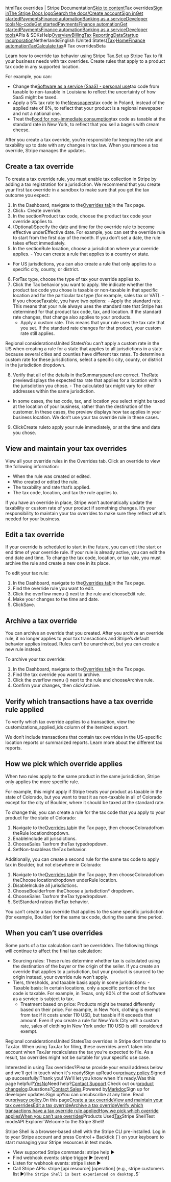 htmlTax overrides | Stripe Documentation[Skip to content](#main-content)Tax overrides[Sign in](https://dashboard.stripe.com/login?redirect=https%3A%2F%2Fdocs.stripe.com%2Ftax%2Ftax-overrides)[The Stripe Docs logo](/)[Search the docs/](#)[Create account](https://dashboard.stripe.com/register)[Sign in](https://dashboard.stripe.com/login?redirect=https%3A%2F%2Fdocs.stripe.com%2Ftax%2Ftax-overrides)[Get started](/get-started)[Payments](/payments)[Finance automation](/finance-automation)[Banking as a service](/financial-services)[Developer tools](/development)[No-code](/no-code)[Get started](/get-started)[Payments](/payments)[Finance automation](/finance-automation)[](#)[Get started](/get-started)[Payments](/payments)[Finance automation](/finance-automation)[Banking as a service](/financial-services)[Developer tools](/development)[](#)APIs & SDKsHelp[Overview](/docs/finance-automation)[Billing](#)[Tax](#)
[Reporting](#)[Data](#)[Startup incorporation](#)NetherlandsEnglish (United States)[](#)[](#)[Tax](/tax)·[Home](/docs)[Finance automation](/docs/finance-automation)[Tax](/docs/tax)[Calculate tax](/docs/tax/calculating)# Tax overridesBeta

Learn how to override tax behavior using Stripe Tax.Set up Stripe Tax to fit your business needs with tax overrides. Create rules that apply to a product tax code in any supported location.

For example, you can:

- Change the[Software as a service (SaaS) - personal use](/tax/tax-codes?tax_code=txcd_10103000)tax code from taxable to non-taxable in Louisiana to reflect the uncertainty of how SaaS might be taxed.
- Apply a 5% tax rate to the[Newspapers](/tax/tax-codes?tax_code=txcd_35020100%09)tax code in Poland, instead of the applied rate of 8%, to reflect that your product is a regional newspaper and not a national one.
- Treat the[Food for non-immediate consumption](/tax/tax-codes?tax_code=txcd_40040000)tax code as taxable at the standard rate in New York, to reflect that you sell a bagels with cream cheese.

After you create a tax override, you’re responsible for keeping the rate and taxability up to date with any changes in tax law. When you remove a tax override, Stripe manages the updates.

## Create a tax override

To create a tax override rule, you must enable tax collection in Stripe by adding a tax registration for a jurisdiction. We recommend that you create your first tax override in a sandbox to make sure that you get the tax outcome you expect:

1. In the Dashboard, navigate to the[Overrides tab](https://dashboard.stripe.com/tax/overrides)in the Tax page.
2. Click+ Create override.
3. In the sectionProduct tax code, choose the product tax code your override applies to.
4. (Optional)Specify the date and time for the override rule to become effective underEffective date. For example, you can set the override rule to start from the first day of the month. If you don’t set a date, the rule takes effect immediately.
5. In the sectionRule location, choose a jurisdiction where your override applies.  - You can create a rule that applies to a country or state.
  - For US jurisdictions, you can also create a rule that only applies to a specific city, county, or district.


6. ForTax type, choose the type of tax your override applies to.
7. Click the Tax behavior you want to apply. We indicate whether the product tax code you chose is taxable or non-taxable in that specific location and for the particular tax type (for example, sales tax or VAT).  - If you chooseTaxable, you have two options:    - Apply the standard rate. This means that your rule always uses the standard rate that Stripe has determined for that product tax code, tax, and location. If the standard rate changes, that change also applies to your products.
    - Apply a custom rate. This means that your rule uses the tax rate that you set. If the standard rate changes for that product, your custom rate still applies.

Regional considerationsUnited StatesYou can’t apply a custom rate in the US when creating a rule for a state that applies to all jurisdictions in a state because several cities and counties have different tax rates. To determine a custom rate for these jurisdictions, select a specific city, county, or district in the jurisdiction dropdown.




8. Verify that all of the details in theSummarypanel are correct. TheRate previewdisplays the expected tax rate that applies for a location within the jurisdiction you chose.  - The calculated tax might vary for other addresses within the same jurisdiction.
  - In some cases, the tax code, tax, and location you select might be taxed at the location of your business, rather than the destination of the customer. In these cases, the preview displays how tax applies in your business location. We don’t use your tax override rule in these cases.


9. ClickCreate ruleto apply your rule immediately, or at the time and date you chose.

## View and maintain your tax overrides

View all your override rules in the Overrides tab. Click an override to view the following information:

- When the rule was created or edited.
- Who created or edited the rule.
- The taxability and rate that’s applied.
- The tax code, location, and tax the rule applies to.

If you have an override in place, Stripe won’t automatically update the taxability or custom rate of your product if something changes. It’s your responsibility to maintain your tax overrides to make sure they reflect what’s needed for your business.

## Edit a tax override

If your override is scheduled to start in the future, you can edit the start or end time of your override rule. If your rule is already active, you can edit the end date and time. To change the tax code, location, or tax rate, you must archive the rule and create a new one in its place.

To edit your tax rule:

1. In the Dashboard, navigate to the[Overrides tab](https://dashboard.stripe.com/tax/overrides)in the Tax page.
2. Find the override rule you want to edit.
3. Click the overflow menu () next to the rule and chooseEdit rule.
4. Make your changes to the time and date.
5. ClickSave.

## Archive a tax override

You can archive an override that you created. After you archive an override rule, it no longer applies to your tax transactions and Stripe’s default behavior applies instead. Rules can’t be unarchived, but you can create a new rule instead.

To archive your tax override:

1. In the Dashboard, navigate to the[Overrides tab](https://dashboard.stripe.com/tax/overrides)in the Tax page.
2. Find the tax override you want to archive.
3. Click the overflow menu () next to the rule and chooseArchive rule.
4. Confirm your changes, then clickArchive.

## Verify which transactions have a tax override rule applied

To verify which tax override applies to a transaction, view the customizations_applied_ids column of the itemized export.

We don’t include transactions that contain tax overrides in the US-specific location reports or summarized reports. Learn more about the different tax reports.

## How we pick which override applies

When two rules apply to the same product in the same jurisdiction, Stripe only applies the more specific rule.

For example, this might apply if Stripe treats your product as taxable in the state of Colorado, but you want to treat it as non-taxable in all of Colorado except for the city of Boulder, where it should be taxed at the standard rate.

To change this, you can create a rule for the tax code that you apply to your product for the state of Colorado:

1. Navigate to the[Overrides tab](https://dashboard.stripe.com/tax/overrides)in the Tax page, then chooseColoradofrom theRule locationdropdown.
2. EnableInclude all jurisdictions.
3. ChooseSales Taxfrom theTax typedropdown.
4. SetNon-taxableas theTax behavior.

Additionally, you can create a second rule for the same tax code to apply tax in Boulder, but not elsewhere in Colorado:

1. Navigate to the[Overrides tab](https://dashboard.stripe.com/tax/overrides)in the Tax page, then chooseColoradofrom theChoose locationdropdown underRule location.
2. DisableInclude all jurisdictions.
3. ChooseBoulderfrom theChoose a jurisdiction* dropdown.
4. ChooseSales Taxfrom theTax typedropdown.
5. SetStandard rateas theTax behavior.

You can’t create a tax override that applies to the same specific jurisdiction (for example, Boulder) for the same tax code, during the same time period.

## When you can’t use overrides

Some parts of a tax calculation can’t be overridden. The following things will continue to affect the final tax calculation:

- Sourcing rules: These rules determine whether tax is calculated using the destination of the buyer or the origin of the seller. If you create an override that applies to a jurisdiction, but your product is sourced to the origin instead, your override rule won’t apply.
- Tiers, thresholds, and taxable basis apply in some jurisdictions:  - Taxable basis: In certain locations, only a specific portion of the tax code is taxable. For example, in Texas, only 80% of the cost of Software as a service is subject to tax.
  - Treatment based on price: Products might be treated differently based on their price. For example, in New York, clothing is exempt from tax if it costs under 110 USD, but taxable if it exceeds that amount. Even if you create a rule for New York City with a custom rate, sales of clothing in New York under 110 USD is still considered exempt.



Regional considerationsUnited StatesTax overrides in Stripe don’t transfer to TaxJar. When using TaxJar for filing, these overrides aren’t taken into account when TaxJar recalculates the tax you’re expected to file. As a result, tax overrides might not be suitable for your specific use case.

Interested in using Tax overrides?Please provide your email address below and we'll get in touch when it's ready!Sign upRead our[privacy policy](https://stripe.com/privacy).Signed up successfully!Thank you! We'll let you know when it's ready.Was this page helpful?[Yes](#)[No](#)Need help?[Contact Support](https://support.stripe.com/).Check out our[product changelog](https://stripe.com/blog/changelog).Questions?[Contact Sales](https://stripe.com/contact/sales).Powered by[Markdoc](https://markdoc.dev)Sign up for developer updates:Sign upYou can unsubscribe at any time. Read our[privacy policy](https://stripe.com/privacy).On this page[Create a tax override](#create-a-tax-override)[View and maintain your tax overrides](#view-and-maintain-your-tax-overrides)[Edit a tax override](#edit-a-tax-override)[Archive a tax override](#archive-a-tax-override)[Verify which transactions have a tax override rule applied](#verify-which-transactions-have-a-tax-override-rule-applied)[How we pick which override applies](#how-we-pick-which-override-applies)[When you can’t use overrides](#when-you-can’t-use-overrides)Products Used[Tax](/tax)Stripe ShellTest modeAPI Explorer[](https://stripe.com/docs/stripe-cli#install)`Welcome to the Stripe Shell!

Stripe Shell is a browser-based shell with the Stripe CLI pre-installed. Log in to your
Stripe account and press Control + Backtick (`) on your keyboard to start managing your Stripe
resources in test mode.

- View supported Stripe commands: stripe help ▶️
- Find webhook events: stripe trigger ▶️ [event]
- Listen for webhook events: stripe listen ▶
- Call Stripe APIs: stripe [api resource] [operation] (e.g., stripe customers list ▶️)`The Stripe Shell is best experienced on desktop.`$`